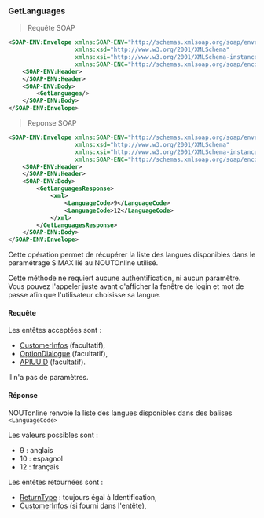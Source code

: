 ### GetLanguages


> Requête SOAP

```xml
<SOAP-ENV:Envelope xmlns:SOAP-ENV="http://schemas.xmlsoap.org/soap/envelope/"
                   xmlns:xsd="http://www.w3.org/2001/XMLSchema"
                   xmlns:xsi="http://www.w3.org/2001/XMLSchema-instance"
                   xmlns:SOAP-ENC="http://schemas.xmlsoap.org/soap/encoding/">
    <SOAP-ENV:Header>
    </SOAP-ENV:Header>
    <SOAP-ENV:Body>
        <GetLanguages/>
    </SOAP-ENV:Body>
</SOAP-ENV:Envelope>
```

> Reponse SOAP

```xml
<SOAP-ENV:Envelope xmlns:SOAP-ENV="http://schemas.xmlsoap.org/soap/envelope/"
                   xmlns:xsd="http://www.w3.org/2001/XMLSchema"
                   xmlns:xsi="http://www.w3.org/2001/XMLSchema-instance"
                   xmlns:SOAP-ENC="http://schemas.xmlsoap.org/soap/encoding/">
    <SOAP-ENV:Header>
    </SOAP-ENV:Header>
    <SOAP-ENV:Body>
        <GetLanguagesResponse>
	        <xml>
		        <LanguageCode>9</LanguageCode>
		        <LanguageCode>12</LanguageCode>
	        </xml>
        </GetLanguagesResponse>
    </SOAP-ENV:Body>
</SOAP-ENV:Envelope>
```


Cette opération permet de récupérer la liste des langues disponibles dans le paramétrage SIMAX lié au NOUTOnline utilisé.

Cette méthode ne requiert aucune authentification, ni aucun paramètre.
Vous pouvez l'appeler juste avant d'afficher la fenêtre de login et mot de passe afin que l'utilisateur choisisse sa langue.

#### Requête

Les entêtes acceptées sont :

* [CustomerInfos](#customerinfos) (facultatif),
* [OptionDialogue](#optiondialogue) (facultatif),
* [APIUUID](#apiuuid) (facultatif).

Il n'a pas de paramètres.

#### Réponse

NOUTonline renvoie la liste des langues disponibles dans des balises `<LanguageCode>`

Les valeurs possibles sont :

* 9 : anglais
* 10 : espagnol
* 12 : français 


Les entêtes retournées sont :

* [ReturnType](#returntype) : toujours égal à Identification,
* [CustomerInfos](#customerinfos) (si fourni dans l'entête),